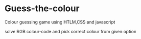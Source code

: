 # Guess-the-colour
 Colour guessing game
 using HTLM,CSS and javascript
 
 solve RGB colour-code and pick correct colour from given option 
